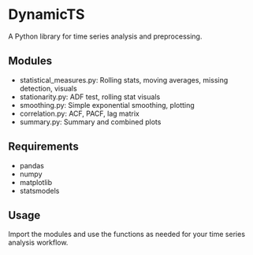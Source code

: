 # DynamicTS

A Python library for time series analysis and preprocessing.

## Modules
- statistical_measures.py: Rolling stats, moving averages, missing detection, visuals
- stationarity.py: ADF test, rolling stat visuals
- smoothing.py: Simple exponential smoothing, plotting
- correlation.py: ACF, PACF, lag matrix
- summary.py: Summary and combined plots

## Requirements
- pandas
- numpy
- matplotlib
- statsmodels

## Usage
Import the modules and use the functions as needed for your time series analysis workflow.

